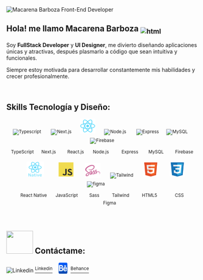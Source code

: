 <img alt="Macarena Barboza Front-End Developer" src="https://user-images.githubusercontent.com/74038190/221352975-94759904-aa4c-4032-a8ab-b546efb9c478.gif" >

## Hola! me llamo Macarena Barboza <sub><img alt="html" height="33" width="40" src="https://user-images.githubusercontent.com/74038190/212284087-bbe7e430-757e-4901-90bf-4cd2ce3e1852.gif"></sub>

<div>
<p>Soy <strong>FullStack Developer</strong> y <strong>UI Designer</strong>, me divierto diseñando aplicaciones únicas y atractivas, después plasmarlo a código que sean intuitiva y funcionales.</p>
<p>Siempre estoy motivada para desarrollar constantemente mis habilidades y crecer profesionalmente.</p>
</div>
<br>

## Skills Tecnología y Diseño:

<p align="center">
<sub> 
<img src="https://upload.wikimedia.org/wikipedia/commons/4/4c/Typescript_logo_2020.svg" width="38" height="35" alt="Typescript" />
      
<img alt="Next.js" height="38" width="43" src="https://cdn.jsdelivr.net/gh/devicons/devicon@latest/icons/nextjs/nextjs-original.svg" />
     
<img  alt="React.js" height="38" width="40" src="https://raw.githubusercontent.com/devicons/devicon/master/icons/react/react-original.svg">
     
<img alt="Node.js" height="45" width="45"  src="https://cdn.jsdelivr.net/gh/devicons/devicon@latest/icons/nodejs/nodejs-original-wordmark.svg" />
      
<img alt="Express" height="38" width="40" src="https://cdn.jsdelivr.net/gh/devicons/devicon@latest/icons/express/express-original.svg" />
    
<img alt="MySQL" height="46" width="55"src="https://cdn.jsdelivr.net/gh/devicons/devicon@latest/icons/mysql/mysql-original-wordmark.svg" />
    
<img alt="Firebase" height="38" width="40" src="https://cdn.jsdelivr.net/gh/devicons/devicon@latest/icons/firebase/firebase-original.svg" />
</sub> 
<p align="center">
<sup>TypeScript</sup>  <sup>     Next.js</sup> <sup>        React.js</sup> <sup>      Node.js</sup> <sup>         Express</sup> <sup>       MySQL</sup>  <sup>        Firebase</sup>
</p>
<p align="center">
<sub>
             <img  alt="React Native" height="39" width="44" src="https://raw.githubusercontent.com/MileBarboza/MileBarboza/refs/heads/main/assets/reactnative.png">
          
<img  alt="JavaScript" height="38" width="40" src="https://raw.githubusercontent.com/devicons/devicon/master/icons/javascript/javascript-original.svg">
       
<sub><img  alt="Sass" height="40" width="40" src="https://raw.githubusercontent.com/devicons/devicon/master/icons/sass/sass-original.svg"></sub>
      
<img alt="Tailwind"  src="https://www.vectorlogo.zone/logos/tailwindcss/tailwindcss-icon.svg" width="35" height="35"/>
      
<img  alt="HTML" height="38" width="40" src="https://raw.githubusercontent.com/devicons/devicon/master/icons/html5/html5-original.svg">
       
<img  alt="CSS" height="38" width="40" src="https://raw.githubusercontent.com/devicons/devicon/master/icons/css3/css3-original.svg">
      
<img src="https://www.vectorlogo.zone/logos/figma/figma-icon.svg" alt="figma" width="32" height="32"/>
         

</sub>
<p align="center">
 <sup>React Native</sup><sup>       JavaScript</sup> <sup>        Sass</sup> <sup>         Tailwind</sup> <sup>         HTML5</sup> <sup>             CSS</sup> <sup>            Figma</sup> 
</p>

<br>

<h2><img src="https://user-images.githubusercontent.com/74038190/216649421-9e9387cc-b2d3-4375-97e2-f4c43373d3ae.gif" alt="" width="70" height="60"/> Contáctame: </h2>

<img src="https://upload.wikimedia.org/wikipedia/commons/8/81/LinkedIn_icon.svg" alt="Linkedin" width="30" height="24"/> <a href="https://www.linkedin.com/in/macarena-barboza/"><sup>Linkedin</sup></a>  
 <sub><img  alt="Behance" height="30" width="24" src="https://raw.githubusercontent.com/devicons/devicon/master/icons/behance/behance-original.svg"></sub>  <a href="https://www.behance.net/macarena-barboza"><sup>Behance</sup>
</a>
